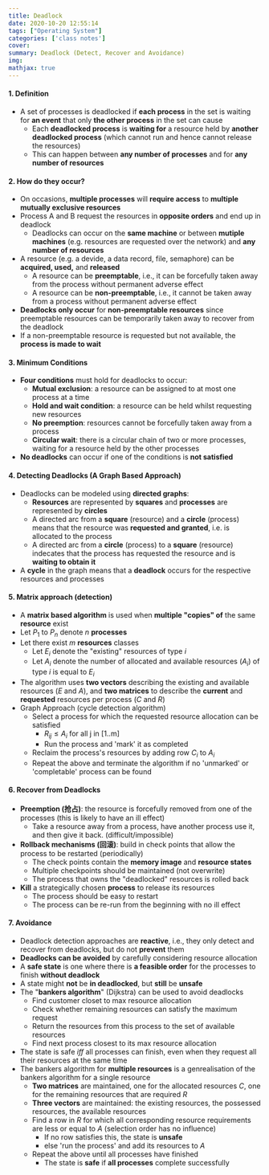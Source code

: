 ```yaml
---
title: Deadlock
date: 2020-10-20 12:55:14
tags: ["Operating System"]
categories: ['class notes']
cover:
summary: Deadlock (Detect, Recover and Avoidance)
img:
mathjax: true
---
```


#### 1. Definition

* A set of processes is deadlocked if **each process** in the set is waiting for **an event** that only **the other process** in the set can cause
  * Each **deadlocked process** is **waiting for** a resource held by **another deadlocked process** (which cannot run and hence cannot release the resources)
  * This can happen between **any number of processes** and for **any number of resources**

#### 2. How do they occur?

* On occasions, **multiple processes** will **require access** to **multiple mutually exclusive resources**
* Process A and B request the resources in **opposite orders** and end up in deadlock
  * Deadlocks can occur on the **same machine** or between **mutiple machines** (e.g. resources are requested over the network) and **any number of resources**
* A resource (e.g. a devide, a data record, file, semaphore) can be **acquired, used,** and **released**
  * A resource can be **preemptable**, i.e., it can be forcefully taken away from the process without permanent adverse effect
  * A resource can be **non-preemptable**, i.e., it cannot be taken away from a process without permanent adverse effect
* **Deadlocks only occur** for **non-preemptable resources** since preemptable resources can be temporarily taken away to recover from the deadlock
* If a non-preemptable resource is requested but not available, the **process is made to wait**

#### 3. Minimum Conditions

* **Four conditions** must hold for deadlocks to occur:
  * **Mutual exclusion**: a resource can be assigned to at most one process at a time
  * **Hold and wait condition**: a resource can be held whilst requesting new resources
  * **No preemption**: resources cannot be forcefully taken away from a process
  * **Circular wait**: there is a circular chain of two or more processes, waiting for a resource held by the other processes
* **No deadlocks** can occur if one of the conditions is **not satisfied**

#### 4. Detecting Deadlocks (A Graph Based Approach)

* Deadlocks can be modeled using **directed graphs**:
  * **Resources** are represented by **squares** and **processes** are represented by **circles**
  * A directed arc from a **square** (resource) and a **circle** (process) means that the resource was **requested and granted**, i.e. is allocated to the process
  * A directed arc from a **circle** (process) to a **square** (resource) indecates that the process has requested the resource and is **waiting to obtain it**
* A **cycle** in the graph means that a **deadlock** occurs for the respective resources and processes

#### 5. Matrix approach (detection)

* A **matrix based algorithm** is used when **multiple "copies" of** the same **resource** exist
* Let $P_1$ to $P_n$ denote $n$ **processes**
* Let there exist $m$ **resources** classes
  * Let $E_i$ denote the "existing" resources of type $i$
  * Let $A_i$ denote the number of allocated and available resources ($A_i$) of type $i$ is equal to $E_i$
* The algorithm uses **two vectors** describing the existing and available resources ($E$ and $A$), and **two matrices** to describe the **current** and **requested** resources per process ($C$ and $R$)
* Graph Approach (cycle detection algorithm)
  * Select a process for which the requested resource allocation can be satisfied
    * $R_{ij}\leq A_i$ for all j in [1..m]
    * Run the process and 'mark' it as completed
  * Reclaim the process's resources by adding row $C_i$ to $A_i$
  * Repeat the above and terminate the algorithm if no 'unmarked' or 'completable' process can be found

#### 6. Recover from Deadlocks

* **Preemption (抢占)**: the resource is forcefully removed from one of the processes (this is likely to have an ill effect)
  * Take a resource away from a process, have another process use it, and then give it back. (difficult/impossible)
* **Rollback mechanisms (回滚)**: build in check points that allow the process to be restarted (periodically)
  * The check points contain the **memory image** and **resource states**
  * Multiple checkpoints should be maintained (not overwrite)
  * The process that owns the "deadlocked" resources is rolled back
* **Kill** a strategically chosen **process** to release its resources
  * The process should be easy to restart
  * The process can be re-run from the beginning with no ill effect

#### 7. Avoidance

* Deadlock detection approaches are **reactive**, i.e., they only detect and recover from deadlocks, but do not **prevent** them
* **Deadlocks can be avoided** by carefully considering resource allocation
* A **safe state** is one where there is **a feasible order** for the processes to finish **without deadlock**
* A state might **not** be **in deadlocked**, but **still** be **unsafe**
* The "**bankers algorithm**" (Dijkstra) can be used to avoid deadlocks
  * Find customer closet to max resource allocation
  * Check whether remaining resources can satisfy the maximum request
  * Return the resources from this process to the set of available resources
  * Find next process closest to its max resource allocation
* The state is safe *iff* all processes can finish, even when they request all their resources at the same time
* The bankers algorithm for **multiple resources** is a genrealisation of the bankers algorithm for a single resource
  * **Two matrices** are maintained, one for the allocated resources $C$, one for the remaining resources that are required $R$
  * **Three vectors** are maintained: the existing resources, the possessed resources, the available resources
  * Find a row in $R$ for which all corresponding resource requirements are less or equal to $A$ (selection order has no influence)
    * If no row satisfies this, the state is **unsafe**
    * else 'run the process' and add its resources to $A$
  * Repeat the above until all processes have finished
    * The state is **safe** if **all processes** complete successfully
